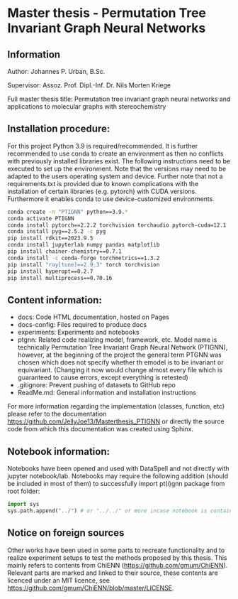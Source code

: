 # Master thesis - Permutation Tree Invariant Graph Neural Networks
## Information
Author: Johannes P. Urban, B.Sc.

Supervisor: Assoz. Prof. Dipl.-Inf. Dr. Nils Morten Kriege

Full master thesis title: Permutation tree invariant graph neural networks and applications to molecular graphs with stereochemistry

## Installation procedure:
For this project Python 3.9 is required/recommended. It is further recommended to use conda to create an environment 
as then no conflicts with previously installed libraries exist. The following instructions need to be executed to 
set up the environment. Note that the versions may need to be adapted to the users operating system and device.
Further note that not a requirements.txt is provided due to known complications with the installation of certain
libraries (e.g. pytorch) with CUDA versions. Furthermore it enables conda to use device-customized environments.
```bash
conda create -n "PTIGNN" python==3.9.*
conda activate PTIGNN
conda install pytorch==2.2.2 torchvision torchaudio pytorch-cuda=12.1 -c pytorch -c nvidia
conda install pyg==2.5.2 -c pyg
pip install rdkit==2023.9.5
conda install jupyterlab numpy pandas matplotlib
pip install chainer-chemistry==0.7.1
conda install -c conda-forge torchmetrics==1.3.2
pip install "ray[tune]==2.9.3" torch torchvision
pip install hyperopt==0.2.7
pip install multiprocess==0.70.16
```

## Content information:

- docs: Code HTML documentation, hosted on Pages
- docs-config: Files required to produce docs
- experiments: Experiments and notebooks
- ptgnn: Related code realizing model, framework, etc. Model name is technically Permutation Tree Invariant Graph Neural Network (PTIGNN),
however, at the beginning of the project the general term PTGNN was chosen which does not specify whether th emodel is to be invariant or
equivariant. (Changing it now would change almost every file which is guaranteed to cause errors, except everything is retested)
- .gitignore: Prevent pushing of datasets to GitHub repo
- ReadMe.md: General information and installation instructions

For more information regarding the implementation (classes, function, etc) please refer to the documentation https://github.com/JellyJoe13/Masterthesis_PTIGNN or directly the source code from which this documentation was created using Sphinx.

## Notebook information:

Notebooks have been opened and used with DataSpell and not directly with jupyter notebook/lab. Notebooks may require the following addition (should be included in most of them) to successfully import pt(i)gnn package from root folder:

```python
import sys
sys.path.append("../") # or "../../" or more incase notebook is contained in a deeper subfolder structure 
```

## Notice on foreign sources

Other works have been used in some parts to recreate functionality and to realize experiment setups to test the methods
proposed by this thesis. This mainly refers to contents from ChiENN (https://github.com/gmum/ChiENN). Relevant parts are marked and linked to their 
source, these contents are licenced under an MIT licence, see https://github.com/gmum/ChiENN/blob/master/LICENSE.